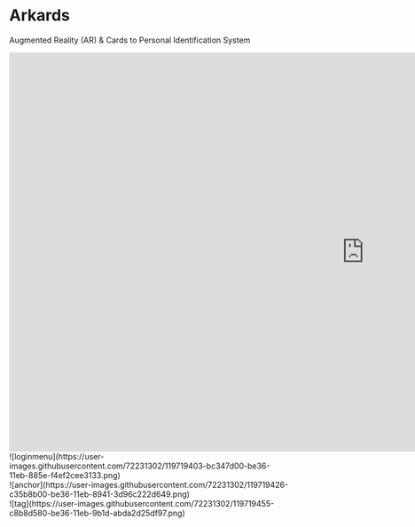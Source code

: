 # Arkards
Augmented Reality (AR) & Cards to Personal Identification System <br />
<iframe width="1280" height="720" src="https://www.youtube.com/embed/kwWYvhiN-pE" title="YouTube video player" frameborder="0" allow="accelerometer; autoplay; clipboard-write; encrypted-media; gyroscope; picture-in-picture" allowfullscreen></iframe><br />
![loginmenu](https://user-images.githubusercontent.com/72231302/119719403-bc347d00-be36-11eb-885e-f4ef2cee3133.png) <br />
![anchor](https://user-images.githubusercontent.com/72231302/119719426-c35b8b00-be36-11eb-8941-3d96c222d649.png)<br />
![tag](https://user-images.githubusercontent.com/72231302/119719455-c8b8d580-be36-11eb-9b1d-abda2d25df97.png)

